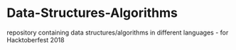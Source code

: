 # Data-Structures-Algorithms
repository containing data structures/algorithms in different languages - for Hacktoberfest 2018
